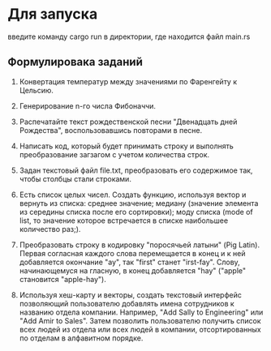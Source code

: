 # Для запуска 



введите команду cargo run  в директории, где находится файл main.rs

## Формулировака заданий


1. Конвертация температур между значениями по Фаренгейту к Цельсию.
2. Генерирование n-го числа Фибоначчи.
3. Распечатайте текст рождественской песни "Двенадцать дней Рождества", воспользовавшись повторами в песне.

4. Написать код, который будет принимать строку и выполнять преобразование загзагом с учетом количества строк.

5. Задан текстовый файл file.txt, преобразовать его содержимое так, чтобы столбцы стали строками.

6. Есть список целых чисел. Создать функцию, используя вектор и вернуть из списка: среднее значение; медиану (значение элемента из середины списка после его сортировки); моду списка (mode of list, то значение которое встречается в списке наибольшее количество раз;).

7. Преобразовать строку в кодировку "поросячьей латыни" (Pig Latin). Первая согласная каждого слова перемещается в конец и к ней добавляется окончание "ay", так "first" станет "irst-fay". Слову, начинающемуся на гласную, в конец добавляется "hay" ("apple" становится "apple-hay").

8. Используя хеш-карту и векторы, создать текстовый интерфейс позволяющий пользователю добавлять имена сотрудников к названию отдела компании. Например, "Add Sally to Engineering" или "Add Amir to Sales". Затем позволить пользователю получить список всех людей из отдела или всех людей в компании, отсортированных по отделам в алфавитном порядке.

 
